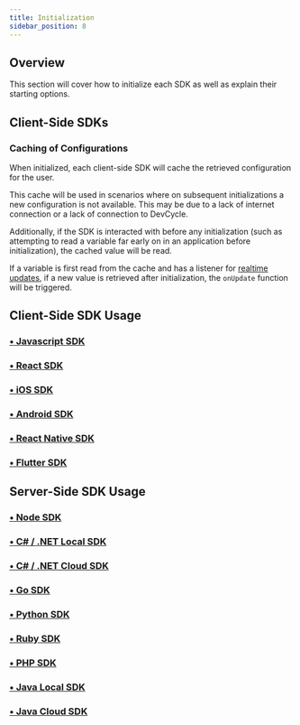 ```yaml
---
title: Initialization
sidebar_position: 8
---
```


## Overview

This section will cover how to initialize each SDK as well as explain their starting options. 

## Client-Side SDKs

### Caching of Configurations

When initialized, each client-side SDK will cache the retrieved configuration for the user. 

This cache will be used in scenarios where on subsequent initializations a new configuration is not available. This may be due to a lack of internet connection or a lack of connection to DevCycle.

Additionally, if the SDK is interacted with before any initialization (such as attempting to read a variable far early on in an application before initialization), the cached value will be read.

If a variable is first read from the cache and has a listener for [realtime updates](/sdk/features/realtime-updates), if a new value is retrieved after initialization, the `onUpdate` function will be triggered.

## Client-Side SDK Usage

### [• Javascript SDK](/sdk/client-side-sdks/javascript/javascript-install)

### [• React SDK](/sdk/client-side-sdks/react/react-gettingstarted)

### [• iOS SDK](/sdk/client-side-sdks/ios/ios-gettingstarted)

### [• Android SDK](/sdk/client-side-sdks/android/android-gettingstarted)

### [• React Native SDK](/sdk/client-side-sdks/react-native/react-native-gettingstarted)

### [• Flutter SDK](/sdk/client-side-sdks/flutter#installation)

## Server-Side SDK Usage

### [• Node SDK](/sdk/server-side-sdks/node#installation) 

### [• C# / .NET Local SDK](/sdk/server-side-sdks/dotnet-local#installation) 

### [• C# / .NET Cloud SDK](/sdk/server-side-sdks/dotnet-cloud/dotnet-cloud-gettingstarted)

### [• Go SDK](/sdk/server-side-sdks/go#installation)

### [• Python SDK](/sdk/server-side-sdks/python/python-install)

### [• Ruby SDK](/sdk/server-side-sdks/ruby#installation)

### [• PHP SDK](/sdk/server-side-sdks/php/php-install)

### [• Java Local SDK](/sdk/server-side-sdks/java-local#installation)

### [• Java Cloud SDK](/sdk/server-side-sdks/java-cloud#installation)

